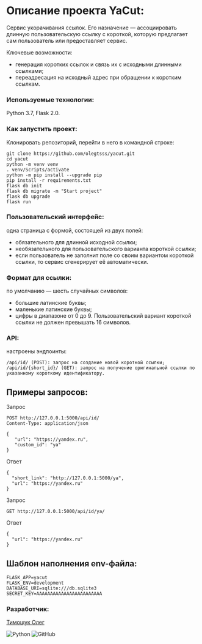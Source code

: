 # Описание проекта YaCut:

Сервис укорачивания ссылок. Его назначение — ассоциировать длинную пользовательскую ссылку с короткой, которую предлагает сам пользователь или предоставляет сервис.

Ключевые возможности:
- генерация коротких ссылок и связь их с исходными длинными ссылками;
- переадресация на исходный адрес при обращении к коротким ссылкам.

### Используемые технологии:

Python 3.7, Flask 2.0.

### Как запустить проект:
Клонировать репозиторий, перейти в него в командной строке:

```
git clone https://github.com/olegtsss/yacut.git
cd yacut
python -m venv venv
. venv/Scripts/activate
python -m pip install --upgrade pip
pip install -r requirements.txt
flask db init
flask db migrate -m "Start project"
flask db upgrade
flask run
```

### Пользовательский интерфейс:
одна страница с формой, состоящей из двух полей:
- обязательного для длинной исходной ссылки;
- необязательного для пользовательского варианта короткой ссылки;
- если пользователь не заполнит поле со своим вариантом короткой ссылки, то сервис сгенерирует её автоматически. 


### Формат для ссылки:
по умолчанию — шесть случайных символов:
- большие латинские буквы;
- маленькие латинские буквы;
- цифры в диапазоне от 0 до 9.
Пользовательский вариант короткой ссылки не должен превышать 16 символов.

### API:
настроены эндпоинты:

```
/api/id/ (POST): запрос на создание новой короткой ссылки;
/api/id/{short_id}/ (GET): запрос на получение оригинальной ссылки по указанному короткому идентификатору.
```

## Примеры запросов:
Запрос

```
POST http://127.0.0.1:5000/api/id/
Content-Type: application/json

{
   "url": "https://yandex.ru",
   "custom_id": "ya"
}
```

Ответ

```
{
  "short_link": "http://127.0.0.1:5000/ya",
  "url": "https://yandex.ru"
}
```

Запрос

```
GET http://127.0.0.1:5000/api/id/ya/
```

Ответ

```
{
  "url": "https://yandex.ru"
}
```

## Шаблон наполнения env-файла:

```
FLASK_APP=yacut
FLASK_ENV=development
DATABASE_URI=sqlite:///db.sqlite3
SECRET_KEY=AAAAAAAAAAAAAAAAAAAAAAAA
```

### Разработчик:
[Тимощук Олег](https://github.com/olegtsss)

![Python](https://img.shields.io/badge/python-3670A0?style=for-the-badge&logo=python&logoColor=ffdd54)
![GitHub](https://img.shields.io/badge/github-%23121011.svg?style=for-the-badge&logo=github&logoColor=whte)
